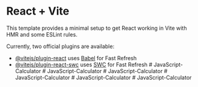 # React + Vite

This template provides a minimal setup to get React working in Vite with HMR and some ESLint rules.

Currently, two official plugins are available:

- [@vitejs/plugin-react](https://github.com/vitejs/vite-plugin-react/blob/main/packages/plugin-react/README.md) uses [Babel](https://babeljs.io/) for Fast Refresh
- [@vitejs/plugin-react-swc](https://github.com/vitejs/vite-plugin-react-swc) uses [SWC](https://swc.rs/) for Fast Refresh
#   J a v a S c r i p t - C a l c u l a t o r  
 #   J a v a S c r i p t - C a l c u l a t o r  
 #   J a v a S c r i p t - C a l c u l a t o r  
 #   J a v a S c r i p t - C a l c u l a t o r  
 #   J a v a S c r i p t - C a l c u l a t o r  
 #   J a v a S c r i p t - C a l c u l a t o r  
 